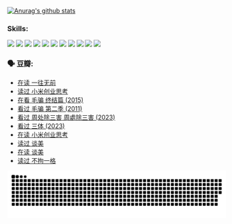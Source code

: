 
[![Anurag's github stats](https://github-readme-stats.vercel.app/api?username=w940853815)](https://github.com/anuraghazra/github-readme-stats)

### Skills:

<code><img height="32" src="https://cdn.jsdelivr.net/npm/simple-icons@v5/icons/python.svg"></code>
<code><img height="32" src="https://cdn.jsdelivr.net/npm/simple-icons@v5/icons/javascript.svg"></code>
<code><img height="32" src="https://cdn.jsdelivr.net/npm/simple-icons@v5/icons/django.svg"></code>
<code><img height="32" src="https://cdn.jsdelivr.net/npm/simple-icons@v5/icons/flask.svg"></code>
<code><img height="32" src="https://cdn.jsdelivr.net/npm/simple-icons@v5/icons/vuetify.svg"></code>
<code><img height="32" src="https://cdn.jsdelivr.net/npm/simple-icons@v5/icons/git.svg"></code>
<code><img height="32" src="https://cdn.jsdelivr.net/npm/simple-icons@v5/icons/docker.svg"></code>
<code><img height="32" src="https://cdn.jsdelivr.net/npm/simple-icons@v5/icons/postgresql.svg"></code>
<code><img height="32" src="https://cdn.jsdelivr.net/npm/simple-icons@v5/icons/elasticsearch.svg"></code>
<code><img height="32" src="https://cdn.jsdelivr.net/npm/simple-icons@v5/icons/macos.svg"></code>
<code><img height="32" src="https://cdn.jsdelivr.net/npm/simple-icons@v5/icons/linux.svg"></code>

### 🗣 豆瓣:

<!-- DOUBAN-ACTIVITIES:START -->
- [在读 一往无前](https://www.douban.com/people/136069238/status/4590507310/?_i=14191271)
- [读过 小米创业思考](https://www.douban.com/people/136069238/status/4590506983/?_i=14191271)
- [在看 毛骗 终结篇‎ (2015)](https://www.douban.com/people/136069238/status/4581971924/?_i=14191271)
- [看过 毛骗 第二季‎ (2011)](https://www.douban.com/people/136069238/status/4581971810/?_i=14191271)
- [看过 周处除三害 周處除三害‎ (2023)](https://www.douban.com/people/136069238/status/4575646701/?_i=14191271)
- [看过 三体‎ (2023)](https://www.douban.com/people/136069238/status/4574263039/?_i=14191271)
- [在读 小米创业思考](https://www.douban.com/people/136069238/status/4572047905/?_i=14191271)
- [读过 谈美](https://www.douban.com/people/136069238/status/4572047629/?_i=14191271)
- [在读 谈美](https://www.douban.com/people/136069238/status/4560861771/?_i=14191271)
- [读过 不拘一格](https://www.douban.com/people/136069238/status/4560861445/?_i=14191271)
<!-- DOUBAN-ACTIVITIES:END -->


![Snake animation](https://raw.githubusercontent.com/w940853815/w940853815/output/github-contribution-grid-snake.svg)

<!--
**w940853815/w940853815** is a ✨ _special_ ✨ repository because its `README.md` (this file) appears on your GitHub profile.

Here are some ideas to get you started:

- 🔭 I’m currently working on ...
- 🌱 I’m currently learning ...
- 👯 I’m looking to collaborate on ...
- 🤔 I’m looking for help with ...
- 💬 Ask me about ...
- 📫 How to reach me: ...
- 😄 Pronouns: ...
- ⚡ Fun fact: ...
-->
